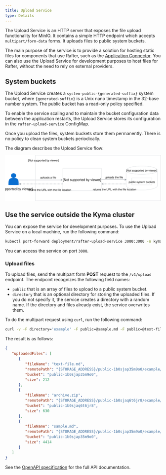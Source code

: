 ```yaml
---
title: Upload Service
type: Details
---
```


The Upload Service is an HTTP server that exposes the file upload functionality for MinIO. It contains a simple HTTP endpoint which accepts `multipart/form-data` forms. It uploads files to public system buckets.

The main purpose of the service is to provide a solution for hosting static files for components that use Rafter, such as the [Application Connector](/components/application-connector/#overview-overview).
You can also use the Upload Service for development purposes to host files for Rafter, without the need to rely on external providers.

## System buckets

The Upload Service creates a `system-public-{generated-suffix}` system bucket, where `{generated-suffix}` is a Unix nano timestamp in the 32-base number system. The public bucket has a read-only policy specified.

To enable the service scaling and to maintain the bucket configuration data between the application restarts, the Upload Service stores its configuration in the `rafter-upload-service` ConfigMap.

Once you upload the files, system buckets store them permanently. There is no policy to clean system buckets periodically.

The diagram describes the Upload Service flow:

![Upload Service](./assets/upload-service.svg)

## Use the service outside the Kyma cluster

You can expose the service for development purposes. To use the Upload Service on a local machine, run the following command:

```bash
kubectl port-forward deployment/rafter-upload-service 3000:3000 -n kyma-system
```

You can access the service on port `3000`.

### Upload files

To upload files, send the multipart form **POST** request to the `/v1/upload` endpoint. The endpoint recognizes the following field names:

- `public` that is an array of files to upload to a public system bucket.
- `directory` that is an optional directory for storing the uploaded files. If you do not specify it, the service creates a directory with a random name. If the directory and files already exist, the service overwrites them.

To do the multipart request using `curl`, run the following command:

```bash
curl -v -F directory='example' -F public=@sample.md -F public=@text-file.md -F public=@archive.zip http://localhost:3000/v1/upload
```

The result is as follows:

```json
{
   "uploadedFiles": [
      {
         "fileName": "text-file.md",
         "remotePath": "{STORAGE_ADDRESS}/public-1b0sjap35m9o0/example/text-file.md",
         "bucket": "public-1b0sjap35m9o0",
         "size": 212
      },
      {
         "fileName": "archive.zip",
         "remotePath": "{STORAGE_ADDRESS}/public-1b0sjaq6t6jr8/example/archive.zip",
         "bucket": "public-1b0sjaq6t6jr8",
         "size": 630
      },
      {
         "fileName": "sample.md",
         "remotePath": "{STORAGE_ADDRESS}/public-1b0sjap35m9o0/example/sample.md",
         "bucket": "public-1b0sjap35m9o0",
         "size": 4414
      }
   ]
}
```

See the [OpenAPI specification](./assets/upload-service-openapi.yaml) for the full API documentation.
